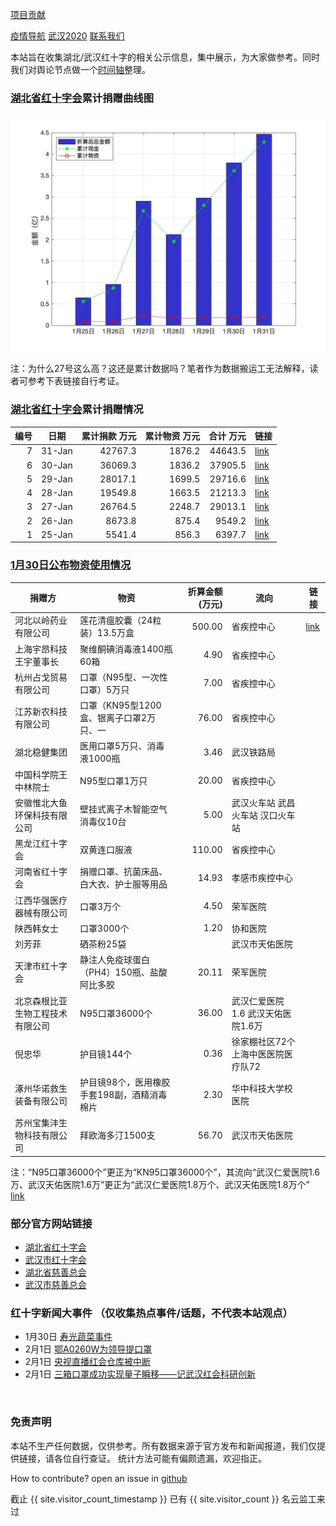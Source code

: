 
[项目贡献](./CONTRIBUTE)
<!-- [免责声明](#免责声明) -->
[疫情导航](http://nav.werty.cn/)
[武汉2020](https://wuhan2020.github.io/zh-cn/index.html)
[联系我们](https://weileizeng.com/news/1992/06/29/contact/)

本站旨在收集湖北/武汉红十字的相关公示信息，集中展示，为大家做参考。同时我们对舆论节点做一个[时间轴](#时间轴)整理。

### [湖北省红十字会](http://hbsredcross.org.cn/)累计捐赠曲线图

![img](data/donation-25-31.jpg)

注：为什么27号这么高？这还是累计数据吗？笔者作为数据搬运工无法解释，读者可参考下表链接自行考证。


### [湖北省红十字会](http://hbsredcross.org.cn/)累计捐赠情况

|编号| 日期 |累计捐款 万元|累计物资 万元|合计 万元|                         链接                         |
|---:|------|------------:|------------:|--------:|------------------------------------------------------|
|   7|31-Jan|      42767.3|       1876.2|  44643.5|[link](http://www.hbsredcross.org.cn/xxgk/10063.jhtml)|
|   6|30-Jan|      36069.3|       1836.2|  37905.5|[link](http://www.hbsredcross.org.cn/xxgk/4858.jhtml) |
|   5|29-Jan|      28017.1|       1699.5|  29716.6|[link](http://www.hbsredcross.org.cn/xxgk/4629.jhtml) |
|   4|28-Jan|      19549.8|       1663.5|  21213.3|[link](http://www.hbsredcross.org.cn/xxgk/4628.jhtml) |
|   3|27-Jan|      26764.5|       2248.7|  29013.1|[link](http://www.hbsredcross.org.cn/xxgk/4417.jhtml) |
|   2|26-Jan|       8673.8|        875.4|   9549.2|[link](http://www.hbsredcross.org.cn/xxgk/4393.jhtml) |
|   1|25-Jan|       5541.4|        856.3|   6397.7|[link](http://www.hbsredcross.org.cn/xxgk/4292.jhtml) |

### [1月30日公布物资使用情况](http://www.hbsredcross.org.cn/xxgk/4704.jhtml)

|             捐赠方             |                   物资                    |折算金额(万元)|               流向                |                                      链接                                       |
|--------------------------------|-------------------------------------------|-------------:|-----------------------------------|---------------------------------------------------------------------------------|
|河北以岭药业有限公司            |莲花清瘟胶囊（24粒装）13.5万盒             |        500.00|省疾控中心                         |[link](https://www.rfa.org/mandarin/yataibaodao/huanjing/ql2-01312020071453.html)|
|上海宇昂科技王宇董事长          |聚维酮碘消毒液1400瓶60箱                   |          4.90|省疾控中心                         |                                                                                 |
|杭州占戈贸易有限公司            |口罩（N95型、一次性口罩）5万只             |          7.00|省疾控中心                         |                                                                                 |
| 江苏新农科技有限公司           |口罩（KN95型1200盒、银离子口罩2万只、一    |         76.00|省疾控中心                         |                                                                                 |
|湖北稳健集团                    |医用口罩5万只、消毒液1000瓶                |          3.46|武汉铁路局                         |                                                                                 |
|中国科学院王中林院士            |N95型口罩1万只                             |         20.00|省疾控中心                         |                                                                                 |
|安徽惟北大鱼环保科技有限公司    |壁挂式离子木智能空气消毒仪10台             |          5.00|武汉火车站 武昌火车站 汉口火车站   |                                                                                 |
|黑龙江红十字会                  |双黄连口服液                               |        110.00|省疾控中心                         |                                                                                 |
|河南省红十字会                  |捐赠口罩、抗菌床品、白大衣、护士服等用品   |         14.93|孝感市疾控中心                     |                                                                                 |
|江西华强医疗器械有限公司        |口罩3万个                                  |          4.50|荣军医院                           |                                                                                 |
|陕西韩女士                      |口罩3000个                                 |          1.20|协和医院                           |                                                                                 |
|刘芳菲                          |硒茶粉25袋                                 |              |武汉市天佑医院                     |                                                                                 |
|天津市红十字会                  |静注人免疫球蛋白（PH4）150瓶、盐酸阿比多胶 |         20.11|荣军医院                           |                                                                                 |
|北京森根比亚生物工程技术有限公司|N95口罩36000个                             |         36.00|武汉仁爱医院1.6 武汉天佑医院1.6万  |                                                                                 |
|倪忠华                          |护目镜144个                                |          0.36|徐家棚社区72个 上海中医医院医疗队72|                                                                                 |
|涿州华诺救生装备有限公司        |护目镜98个，医用橡胶手套198副，酒精消毒棉片|          2.30|华中科技大学校医院                 |                                                                                 |
|苏州宝集沣生物科技有限公司      |拜欧海多汀1500支                           |         56.70|武汉市天佑医院                     |                                                                                 |

注：“N95口罩36000个”更正为“KN95口罩36000个”，其流向“武汉仁爱医院1.6万、武汉天佑医院1.6万”更正为“武汉仁爱医院1.8万个、武汉天佑医院1.8万个”  [link](http://www.hbsredcross.org.cn/xxgk/8667.jhtml)

### 部分官方网站链接
* [湖北省红十字会](http://hbsredcross.org.cn/)
* [武汉市红十字会](http://www.wuhanrc.org.cn/)
* [湖北省慈善总会](http://www.hbcf.org.cn/)
* [武汉市慈善总会](http://www.wh-charity.com/)

<div id="时间轴"></div>

### 红十字新闻大事件 （仅收集热点事件/话题，不代表本站观点）

* 1月30日 [寿光蔬菜事件](https://cfcnews.com/277796/%e5%88%ab%e7%9b%91%e5%b7%a5%e7%9b%96%e5%8c%bb%e9%99%a2%e4%ba%86%ef%bc%8c%e6%9d%a5%e7%9b%91%e7%9d%a3%e6%ad%a6%e6%b1%89%e7%ba%a2%e5%8d%81%e5%ad%97%e4%bc%9a%e5%90%a7/)
* 2月1日 [鄂A0260W为领导提口罩](https://pincong.rocks/video/1088)
* 2月1日 [央视直播红会仓库被中断](https://mp.weixin.qq.com/s/z4cBGt6By1g39UP2g-z3ug)
* 2月1日 [三箱口罩成功实现量子瞬移——记武汉红会科研创新](https://mp.weixin.qq.com/s/Y30LUmh2aah-DVLqYbj8MA)
<br>

<div id="免责声明"> <h3> 免责声明 </h3> </div>


本站不生产任何数据，仅供参考。所有数据来源于官方发布和新闻报道，我们仅提供链接，请各位自行查证。
统计方法可能有偏颇遗漏，欢迎指正。




How to contribute? open an issue in [github](https://github.com/WeileiZeng/red-cross)


截止
{{ site.visitor_count_timestamp }}
已有
{{ site.visitor_count }}
名云监工来过